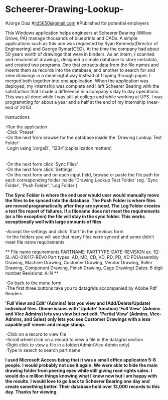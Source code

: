 # Scheerer-Drawing-Lookup-
#Jorge Diaz
#jld5650@gmail.com
#Published for potential employers

This Windows application helps engineers at Scheerer Bearing (Willow Grove, PA) manage thousands of blueprints and CADs.
A simple applications such as this one was requested by Ryan Kennedy(Director of Engineering) and George Rymar(CEO).
At the time the company had about 50 years worth of drawings that were in binders. As an intern, I scanned and renamed all drawings,
designed a simple database to store metadata, and created two programs. One that extracts data from the file names and inserts them
as records into the database, and another to search for and view drawings in a meaningful way instead of flipping through paper. 
I merged both together into one application. When the application was deployed, my internship was complete and I left Scheerer Bearing 
with the satisfaction that I made a difference in a company's day to day operations. This was all done while I was still at college and while
working at UPS. I was programming for about a year and a half at the end of my internship (near-end of 2015).

Instructions <br>

-Run the application <br>
-Click 'Preset'<br>
-On the next form browse for the database inside the 'Drawing Lookup Test Folder'<br>
-Login using 'JorgeD', '1234'(capitalization matters)<br><br><br>
-On the next form click 'Sync Files'<br>
-On the next form click 'Settings'<br>
-On the next form and on each input field, browse or paste the file path for each  corresponding folder inside 'Drawing Lookup Test Folder'
(eg. 'Sync Folder', 'Push Folder', 'Log Folder')<br>

**The Sync Folder is where the end user would user would manually move the files to be synced into the database. The Push Folder is where files
are moved programatically after they are synced. The Log Folder creates a text file report of failures. If a filename does not meet the requirements
(or a file exception) the file will stay in the sync folder. This works exceptionally well with large amounts of files**

-Accept the settings and click 'Start' in the previous form<br>
-In the folders you will see that many files were synced and some didn't meet file name requirements<br>

** File name requirements
PARTNAME-PARTTYPE-DATE-REVISION
ex. 52-SL-AD-010117-REV0
Part types: AD, MD, CD, VD, RD, PD, XD FD(Assembly Drawing, Machine Drawing, Customer Drawing, Vendor Drawing, 
 Roller Drawing, Component Drawing, Finish Drawing, Cage Drawing)
Dates: 6 digit number
Revisions: A-N **

-Go back to the menu form<br>
-The first three buttons take you to datagrids accompanied by Adobe Pdf Readers<br>

**'Full View and Edit' (Admins) lets you view and (Add/Delete/Update) individual files. (Some issues with 'Update' function)
  'Full View' (Admins and Vice Admins) lets you view but not edit.
  'Partial View' (Admins, Vice-Admins, and Sales) only lets you see Customer Drawings with a less capable pdf viewer and image stamp.**

-Click on a record to view file<br>
-Scroll wheel click on a record to view a file in the datagrid section<br>
-Right click to view a file in a folder(Admin/Vice Admin only)<br>
-Type in search to search part name<br>

**I used Microsoft Access being that it was a small office application 5-8 people. I would probably not use it again. We were able to hide the main drawing folder 
from peering eyes while still giving read rights sales. I would do a million things knowing what I know now but I am happy with the results. I would
love to go back to Scheerer Bearing one day and create something better. Their database hold over 13,000 records to this day. Thanks for viewing.**








